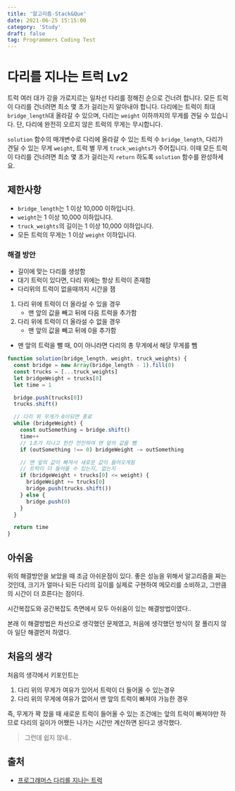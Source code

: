 ```yaml
---
title: '알고리즘-Stack&Que'
date: 2021-06-25 15:15:00
category: 'Study'
draft: false
tag: Programmers Coding Test
---
```


# 다리를 지나는 트럭 Lv2

트럭 여러 대가 강을 가로지르는 일차선 다리를 정해진 순으로 건너려 합니다. 모든 트럭이 다리를 건너려면 최소 몇 초가 걸리는지 알아내야 합니다. 다리에는 트럭이 최대 `bridge_length`대 올라갈 수 있으며, 다리는 `weight` 이하까지의 무게를 견딜 수 있습니다. 단, 다리에 완전히 오르지 않은 트럭의 무게는 무시합니다.

`solution` 함수의 매개변수로 다리에 올라갈 수 있는 트럭 수 `bridge_length`, 다리가 견딜 수 있는 무게 `weight`, 트럭 별 무게 `truck_weights`가 주어집니다. 이때 모든 트럭이 다리를 건너려면 최소 몇 초가 걸리는지 `return` 하도록 `solution` 함수를 완성하세요.

## 제한사항

- `bridge_length`는 1 이상 10,000 이하입니다.
- `weight`는 1 이상 10,000 이하입니다.
- `truck_weights`의 길이는 1 이상 10,000 이하입니다.
- 모든 트럭의 무게는 1 이상 `weight` 이하입니다.

### 해결 방안

- 길이에 맞는 다리를 생성함
- 대기 트럭이 있다면, 다리 위에는 항상 트럭이 존재함
- 다리위의 트럭이 없을때까지 시간을 잼

1. 다리 위에 트럭이 더 올라설 수 있을 경우
   - 맨 앞의 값을 빼고 뒤에 다음 트럭을 추가함
2. 다리 위에 트럭이 더 올라설 수 없을 경우
   - 맨 앞의 값을 빼고 뒤에 0을 추가함

- 맨 앞의 트럭을 뺄 때, 0이 아니라면 다리의 총 무게에서 해당 무게를 뺌

```ts
function solution(bridge_length, weight, truck_weights) {
  const bridge = new Array(bridge_length - 1).fill(0)
  const trucks = [...truck_weights]
  let bridgeWeight = trucks[0]
  let time = 1

  bridge.push(trucks[0])
  trucks.shift()

  // 다리 위 무게가 0이되면 종료
  while (bridgeWeight) {
    const outSomething = bridge.shift()
    time++
    // 1초가 지나고 한칸 전진하여 맨 앞의 값을 뺌
    if (outSomething !== 0) bridgeWeight -= outSomething

    // 맨 앞의 값이 빠져서 새로운 값이 들어오게됨
    // 트럭이 더 들어올 수 있는지, 없는지
    if (bridgeWeight + trucks[0] <= weight) {
      bridgeWeight += trucks[0]
      bridge.push(trucks.shift())
    } else {
      bridge.push(0)
    }
  }

  return time
}
```

## 아쉬움

위의 해결방안을 보았을 때 조금 아쉬운점이 있다. 좋은 성능을 위해서 알고리즘을 짜는것인데, 크기가 얼마나 되든 다리의 길이를 실제로 구현하여 메모리를 소비하고, 그만큼의 시간이 더 흐른다는 점이다.

시간복잡도와 공간복잡도 측면에서 모두 아쉬움이 있는 해결방법이였다..

본래 이 해결방법은 차선으로 생각했던 문제였고, 처음에 생각했던 방식이 잘 풀리지 않아 일단 해결먼저 하였다.

## 처음의 생각

처음의 생각에서 키포인트는

1. 다리 위의 무게가 여유가 있어서 트럭이 더 들어올 수 있는경우
2. 다리 위의 무게에 여유가 없어서 맨 앞의 트럭이 빠져야 가능한 경우

즉, 무게가 꽉 찼을 때 새로운 트럭이 들어올 수 있는 조건에는 앞의 트럭이 빠져야만 하므로 다리의 길이가 어쨌든 나가는 시간만 계산하면 된다고 생각했다.

> 그런데 쉽지 않네..

## 출처

- [프로그래머스 다리를 지나는 트럭](https://programmers.co.kr/learn/courses/30/lessons/42583?language=javascript#)
